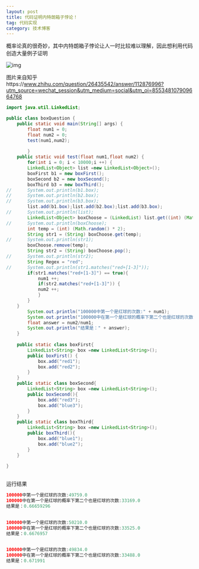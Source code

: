```yaml
---
layout: post
title: 代码证明内特朗箱子悖论！
tag: 代码实现
category: 技术博客
---
```

概率论真的很奇妙，其中内特朗箱子悖论让人一时比较难以理解，因此想利用代码创造大量例子证明

![img](https://img-blog.csdnimg.cn/2019050113345614.jpg?x-oss-process=image/watermark,type_ZmFuZ3poZW5naGVpdGk,shadow_10,text_aHR0cHM6Ly9ibG9nLmNzZG4ubmV0L3dlaXhpbl80NDQzOTA4NQ==,size_16,color_FFFFFF,t_70)![点击并拖拽以移动](data:image/gif;base64,R0lGODlhAQABAPABAP///wAAACH5BAEKAAAALAAAAAABAAEAAAICRAEAOw==)

图片来自知乎https://www.zhihu.com/question/26435542/answer/112876996?utm_source=wechat_session&utm_medium=social&utm_oi=855348107909664768

```java
import java.util.LinkedList;

public class boxQuestion {
	public static void main(String[] args) {
		float num1 = 0;
		float num2 = 0;
		test(num1,num2);
		
		}
	public static void test(float num1,float num2) {
		for(int i = 0; i < 10000;i ++) {
		LinkedList<Object> list =new LinkedList<Object>();
		boxFirst b1 = new boxFirst();
		boxSecond b2 = new boxSecond();
		boxThird b3 = new boxThird();
//		System.out.println(b1.box);
//		System.out.println(b2.box);
//		System.out.println(b3.box);
		list.add(b1.box);list.add(b2.box);list.add(b3.box);
//		System.out.println(list);
		LinkedList<Object> boxChoose = (LinkedList) list.get((int) (Math.random() * 3));
//		System.out.println(boxChoose);
		int temp = (int) (Math.random() * 2);
		String str1 = (String) boxChoose.get(temp);
//		System.out.println(str1);
		boxChoose.remove(temp);
		String str2 = (String) boxChoose.pop();
//		System.out.println(str2);
		String Regex = "red";
//		System.out.println(str1.matches("red+[1-3]"));
		if(str1.matches("red+[1-3]") == true){
			num1 ++;
			if(str2.matches("red+[1-3]")) {
			num2 ++;
			}	
		}
	}
		System.out.println("100000中第一个是红球的次数:" + num1);
		System.out.println("100000中在第一个是红球的概率下第二个也是红球的次数:" + num2);
		float answer = num2/num1;
		System.out.println("结果是：" + answer);
	}
		
	public static class boxFirst{
		LinkedList<String> box =new LinkedList<String>();
		public boxFirst() {
			box.add("red1");
			box.add("red2");
		}
	}
	public static class boxSecond{
		LinkedList<String> box =new LinkedList<String>();
		public boxSecond(){
			box.add("red3");
			box.add("blue3");
		}
	}
	public static class boxThird{
		LinkedList<String> box =new LinkedList<String>();
		public boxThird(){
			box.add("blue1");
			box.add("blue2");
		}
	}
	
}
```

![点击并拖拽以移动](data:image/gif;base64,R0lGODlhAQABAPABAP///wAAACH5BAEKAAAALAAAAAABAAEAAAICRAEAOw==)

运行结果

```java
100000中第一个是红球的次数:49759.0
100000中在第一个是红球的概率下第二个也是红球的次数:33169.0
结果是：0.66659296
```

![点击并拖拽以移动](data:image/gif;base64,R0lGODlhAQABAPABAP///wAAACH5BAEKAAAALAAAAAABAAEAAAICRAEAOw==)

```java
100000中第一个是红球的次数:50210.0
100000中在第一个是红球的概率下第二个也是红球的次数:33525.0
结果是：0.6676957
```

![点击并拖拽以移动](data:image/gif;base64,R0lGODlhAQABAPABAP///wAAACH5BAEKAAAALAAAAAABAAEAAAICRAEAOw==)

```java
100000中第一个是红球的次数:49834.0
100000中在第一个是红球的概率下第二个也是红球的次数:33488.0
结果是：0.671991
```

![点击并拖拽以移动](data:image/gif;base64,R0lGODlhAQABAPABAP///wAAACH5BAEKAAAALAAAAAABAAEAAAICRAEAOw==)